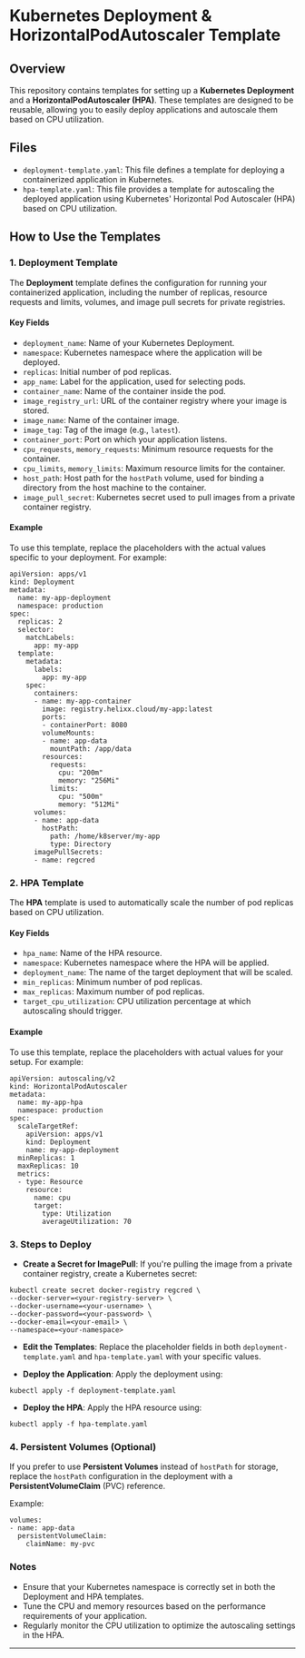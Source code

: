 # Kubernetes Deployment & HorizontalPodAutoscaler Template

## Overview

This repository contains templates for setting up a **Kubernetes Deployment** and a **HorizontalPodAutoscaler (HPA)**. These templates are designed to be reusable, allowing you to easily deploy applications and autoscale them based on CPU utilization.

## Files

- `deployment-template.yaml`: This file defines a template for deploying a containerized application in Kubernetes.
- `hpa-template.yaml`: This file provides a template for autoscaling the deployed application using Kubernetes' Horizontal Pod Autoscaler (HPA) based on CPU utilization.

## How to Use the Templates

### 1. Deployment Template

The **Deployment** template defines the configuration for running your containerized application, including the number of replicas, resource requests and limits, volumes, and image pull secrets for private registries.

#### Key Fields

- `deployment_name`: Name of your Kubernetes Deployment.
- `namespace`: Kubernetes namespace where the application will be deployed.
- `replicas`: Initial number of pod replicas.
- `app_name`: Label for the application, used for selecting pods.
- `container_name`: Name of the container inside the pod.
- `image_registry_url`: URL of the container registry where your image is stored.
- `image_name`: Name of the container image.
- `image_tag`: Tag of the image (e.g., `latest`).
- `container_port`: Port on which your application listens.
- `cpu_requests`, `memory_requests`: Minimum resource requests for the container.
- `cpu_limits`, `memory_limits`: Maximum resource limits for the container.
- `host_path`: Host path for the `hostPath` volume, used for binding a directory from the host machine to the container.
- `image_pull_secret`: Kubernetes secret used to pull images from a private container registry.

#### Example

To use this template, replace the placeholders with the actual values specific to your deployment. For example:

```
apiVersion: apps/v1
kind: Deployment
metadata:
  name: my-app-deployment
  namespace: production
spec:
  replicas: 2
  selector:
    matchLabels:
      app: my-app
  template:
    metadata:
      labels:
        app: my-app
    spec:
      containers:
      - name: my-app-container
        image: registry.helixx.cloud/my-app:latest
        ports:
        - containerPort: 8080
        volumeMounts:
        - name: app-data
          mountPath: /app/data
        resources:
          requests:
            cpu: "200m"
            memory: "256Mi"
          limits:
            cpu: "500m"
            memory: "512Mi"
      volumes:
      - name: app-data
        hostPath:
          path: /home/k8server/my-app
          type: Directory
      imagePullSecrets:
      - name: regcred

```

### 2. HPA Template

The **HPA** template is used to automatically scale the number of pod replicas based on CPU utilization.

#### Key Fields

- `hpa_name`: Name of the HPA resource.
- `namespace`: Kubernetes namespace where the HPA will be applied.
- `deployment_name`: The name of the target deployment that will be scaled.
- `min_replicas`: Minimum number of pod replicas.
- `max_replicas`: Maximum number of pod replicas.
- `target_cpu_utilization`: CPU utilization percentage at which autoscaling should trigger.

#### Example

To use this template, replace the placeholders with actual values for your setup. For example:

```
apiVersion: autoscaling/v2
kind: HorizontalPodAutoscaler
metadata:
  name: my-app-hpa
  namespace: production
spec:
  scaleTargetRef:
    apiVersion: apps/v1
    kind: Deployment
    name: my-app-deployment
  minReplicas: 1
  maxReplicas: 10
  metrics:
  - type: Resource
    resource:
      name: cpu
      target:
        type: Utilization
        averageUtilization: 70

```

### 3. Steps to Deploy

- **Create a Secret for ImagePull**: If you're pulling the image from a private container registry, create a Kubernetes secret:

```
kubectl create secret docker-registry regcred \
--docker-server=<your-registry-server> \
--docker-username=<your-username> \
--docker-password=<your-password> \
--docker-email=<your-email> \
--namespace=<your-namespace>

```

- **Edit the Templates**: Replace the placeholder fields in both `deployment-template.yaml` and `hpa-template.yaml` with your specific values.
    
- **Deploy the Application**: Apply the deployment using:
    

```
kubectl apply -f deployment-template.yaml
```

- **Deploy the HPA**: Apply the HPA resource using:

```
kubectl apply -f hpa-template.yaml

```

### 4. Persistent Volumes (Optional)

If you prefer to use **Persistent Volumes** instead of `hostPath` for storage, replace the `hostPath` configuration in the deployment with a **PersistentVolumeClaim** (PVC) reference.

Example:

```
volumes:
- name: app-data
  persistentVolumeClaim:
    claimName: my-pvc

```

### Notes

- Ensure that your Kubernetes namespace is correctly set in both the Deployment and HPA templates.
- Tune the CPU and memory resources based on the performance requirements of your application.
- Regularly monitor the CPU utilization to optimize the autoscaling settings in the HPA.

* * *
